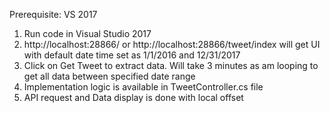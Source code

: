 Prerequisite: VS 2017
1. Run code in Visual Studio 2017
2. http://localhost:28866/ or http://localhost:28866/tweet/index will get UI with default date time set as 1/1/2016 and 12/31/2017
3. Click on Get Tweet to extract data. Will take 3 minutes as am looping to get all data between specified date range
4. Implementation logic is available in TweetController.cs file 
6. API request and Data display is done with local offset